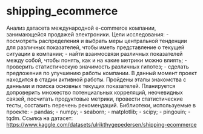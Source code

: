 # shipping_ecommerce
Анализ датасета международной e-commerce компании, занимающейся продажей электроники.
Цели исследования:
	- посмотреть распределения и выбрать меры центральной тенденции для различных показателей, чтобы иметь представление о текущей ситуации в компании;
	- найти взаимосвязи различных показателей между собой, чтобы понять, как и на какие метрики можно влиять;
	- проверить статистическую значимость различных гипотез;
	- сделать предложения по улучшению работы компании.
В данный момент проект находится в стадии активной работы. Пройдены этапы знакомства с данными и поиска основных текущих показателей. Планируется допроверить множество потенциальных корреляций, неочевидных связей, посчитать продуктовые метрики, провести статистические тесты, составить перечень рекомендаций.
Библиотеки, используемые в проекте:
	- pandas;
 	- numpy;
	- seaborn;
	- matplotlib;
	- scipy;
	- pingouin;
	- tqdm.
Ссылка на датасет: 
	https://www.kaggle.com/datasets/ulrikthygepedersen/shipping-ecommerce